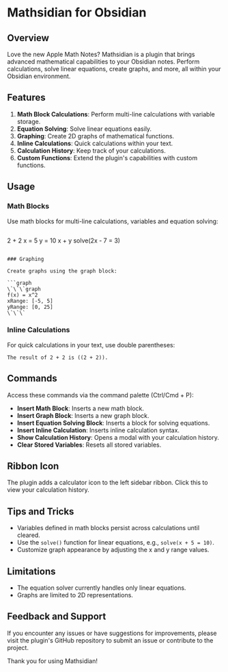 # Mathsidian for Obsidian

## Overview

Love the new Apple Math Notes? Mathsidian is a plugin that brings advanced mathematical capabilities to your Obsidian notes. Perform calculations, solve linear equations, create graphs, and more, all within your Obsidian environment.

## Features

1. **Math Block Calculations**: Perform multi-line calculations with variable storage.
2. **Equation Solving**: Solve linear equations easily.
3. **Graphing**: Create 2D graphs of mathematical functions.
4. **Inline Calculations**: Quick calculations within your text.
5. **Calculation History**: Keep track of your calculations.
6. **Custom Functions**: Extend the plugin's capabilities with custom functions.

## Usage

### Math Blocks

Use math blocks for multi-line calculations, variables and equation solving:

```math
```
```
```
2 + 2
x = 5
y = 10
x + y
solve(2x - 7 = 3)
```

### Graphing

Create graphs using the graph block:

```graph
\`\`\`graph
f(x) = x^2
xRange: [-5, 5]
yRange: [0, 25]
\`\`\`
```

### Inline Calculations

For quick calculations in your text, use double parentheses:

```
The result of 2 + 2 is ((2 + 2)).
```

## Commands

Access these commands via the command palette (Ctrl/Cmd + P):

- **Insert Math Block**: Inserts a new math block.
- **Insert Graph Block**: Inserts a new graph block.
- **Insert Equation Solving Block**: Inserts a block for solving equations.
- **Insert Inline Calculation**: Inserts inline calculation syntax.
- **Show Calculation History**: Opens a modal with your calculation history.
- **Clear Stored Variables**: Resets all stored variables.

## Ribbon Icon

The plugin adds a calculator icon to the left sidebar ribbon. Click this to view your calculation history.

## Tips and Tricks

- Variables defined in math blocks persist across calculations until cleared.
- Use the `solve()` function for linear equations, e.g., `solve(x + 5 = 10)`.
- Customize graph appearance by adjusting the x and y range values.

## Limitations

- The equation solver currently handles only linear equations.
- Graphs are limited to 2D representations.

## Feedback and Support

If you encounter any issues or have suggestions for improvements, please visit the plugin's GitHub repository to submit an issue or contribute to the project.

Thank you for using Mathsidian!